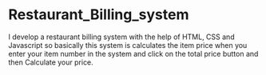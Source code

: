 # Restaurant_Billing_system
I develop a restaurant billing system with the help of HTML, CSS and Javascript so basically this system is calculates the item price when you enter your item number in the system and click on the total price button and then Calculate your price.

